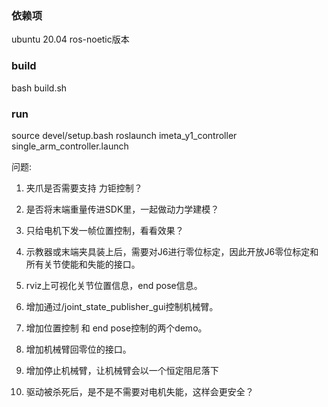 ### 依赖项
ubuntu 20.04  ros-noetic版本

### build
bash build.sh

### run
source devel/setup.bash
roslaunch imeta_y1_controller single_arm_controller.launch

问题:
1. 夹爪是否需要支持 力钜控制？

2. 是否将末端重量传进SDK里，一起做动力学建模？

3. 只给电机下发一帧位置控制，看看效果？

4. 示教器或末端夹具装上后，需要对J6进行零位标定，因此开放J6零位标定和所有关节使能和失能的接口。

5. rviz上可视化关节位置信息，end pose信息。

6. 增加通过/joint_state_publisher_gui控制机械臂。

7. 增加位置控制 和 end pose控制的两个demo。

8. 增加机械臂回零位的接口。

9. 增加停止机械臂，让机械臂会以一个恒定阻尼落下

10. 驱动被杀死后，是不是不需要对电机失能，这样会更安全？